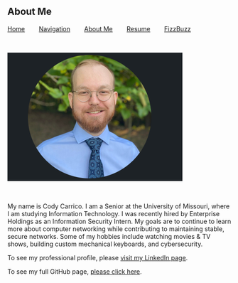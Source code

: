 ## About Me

[Home](https://github.com/codycarrico/1000Project/blob/main/README.md)&nbsp;&nbsp;&nbsp;&nbsp;&nbsp;&nbsp;&nbsp;&nbsp;[Navigation](https://github.com/codycarrico/1000Project/blob/main/Navigation.md)&nbsp;&nbsp;&nbsp;&nbsp;&nbsp;&nbsp;&nbsp;&nbsp;[About Me](https://github.com/codycarrico/1000Project/blob/main/About%20Me.md)&nbsp;&nbsp;&nbsp;&nbsp;&nbsp;&nbsp;&nbsp;&nbsp;[Resume](https://github.com/codycarrico/1000Project/blob/main/Resume.md)&nbsp;&nbsp;&nbsp;&nbsp;&nbsp;&nbsp;&nbsp;&nbsp;[FizzBuzz](https://github.com/codycarrico/1000Project/blob/main/FizzBuzz.md)

<br>

![Photo](https://github.com/codycarrico/1000Project/blob/main/9fd56117ff36dd526503cd5873c28d81.png?raw=true)

<br>

<p>My name is Cody Carrico. I am a Senior at the University of Missouri, where I am studying Information Technology. I was recently hired by Enterprise Holdings as an Information Security Intern. My goals are to continue to learn more about computer networking while contributing to maintaining stable, secure networks. Some of my hobbies include watching movies & TV shows, building custom mechanical keyboards, and cybersecurity.</p>

To see my professional profile, please [visit my LinkedIn page](https://www.linkedin.com/in/clcarrico/).

To see my full GitHub page, [please click here](https://github.com/codycarrico/).
